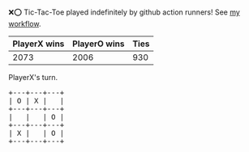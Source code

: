 :x::o: Tic-Tac-Toe played indefinitely by github action runners! See [my workflow](.github/workflows/play.yaml).

|PlayerX wins|PlayerO wins|Ties|
|-|-|-|
|2073|2006|930|

PlayerX's turn.

<pre>
+---+---+---+
| O | X |   |
+---+---+---+
|   |   | O |
+---+---+---+
| X |   | O |
+---+---+---+
</pre>